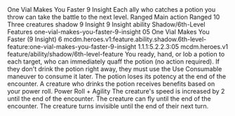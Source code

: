 <ability>
  <name>One Vial Makes You Faster</name>
  <cost>9 Insight</cost>
  <flavor>Each ally who catches a potion you throw can take the battle to the next level.</flavor>
  <keywords>
    <keyword>Ranged</keyword>
  </keywords>
  <type>Main action</type>
  <distance>Ranged 10</distance>
  <target>Three creatures</target>
  <metadata>
    <class>shadow</class>
    <cost>9 Insight</cost>
    <cost_amount>9</cost_amount>
    <cost_resource>Insight</cost_resource>
    <feature_type>ability</feature_type>
    <file_dpath>Shadow/6th-Level Features</file_dpath>
    <item_id>one-vial-makes-you-faster-9-insight</item_id>
    <item_index>05</item_index>
    <item_name>One Vial Makes You Faster (9 Insight)</item_name>
    <level>6</level>
    <scc>mcdm.heroes.v1:feature.ability.shadow.6th-level-feature:one-vial-makes-you-faster-9-insight</scc>
    <scdc>1.1.1:5.2.2.3:05</scdc>
    <source>mcdm.heroes.v1</source>
    <type>feature/ability/shadow/6th-level-feature</type>
  </metadata>
  <effects>
    <effect type="mundane">You ready, hand, or lob a potion to each target, who can immediately quaff the potion (no action required). If they don&apos;t drink the potion right away, they must use the Use Consumable maneuver to consume it later. The potion loses its potency at the end of the encounter. A creature who drinks the potion receives benefits based on your power roll.</effect>
    <effect type="roll">
      <roll>Power Roll + Agility</roll>
      <t1>The creature&apos;s speed is increased by 2 until the end of the encounter.</t1>
      <t2>The creature can fly until the end of the encounter.</t2>
      <t3>The creature turns invisible until the end of their next turn.</t3>
    </effect>
  </effects>
</ability>
